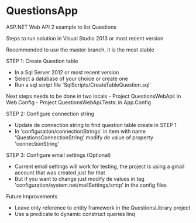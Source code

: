 # QuestionsApp
ASP.NET Web API 2 example to list Questions

Steps to run solution in Visual Studio 2013 or most recent version

Recommended to use the master branch, it is the most stable

STEP 1: Create Question table
- In a Sql Server 2012 or most recent version
- Select a database of your choice or create one  
- Run a sql script file 'SqlScripts/CreateTableQuestion.sql'

Next steps needs to be done in two locals
	- Project QuestionsWebApi: in Web.Config
	- Project QuestionsWebApi.Tests: in App.Config

STEP 2: Configure connection string
- Update de connection string to find question table create in STEP 1
- In 'configuration/connectionStrings' in item with name 'QuestionsConnectionString' modify de value of property 'connectionString'
	
STEP 3: Configure email settings (Optional)
- Current email settings will work for testing, the project is using a gmail account that was created just for that
- But if you want to change just modify de values in tag 'configuration/system.net/mailSettings/smtp' in the config files 

Future Improvements
- Leave only reference to entity framework in the QuestionsLibrary project
- Use a predicate to dynamic construct queries linq
